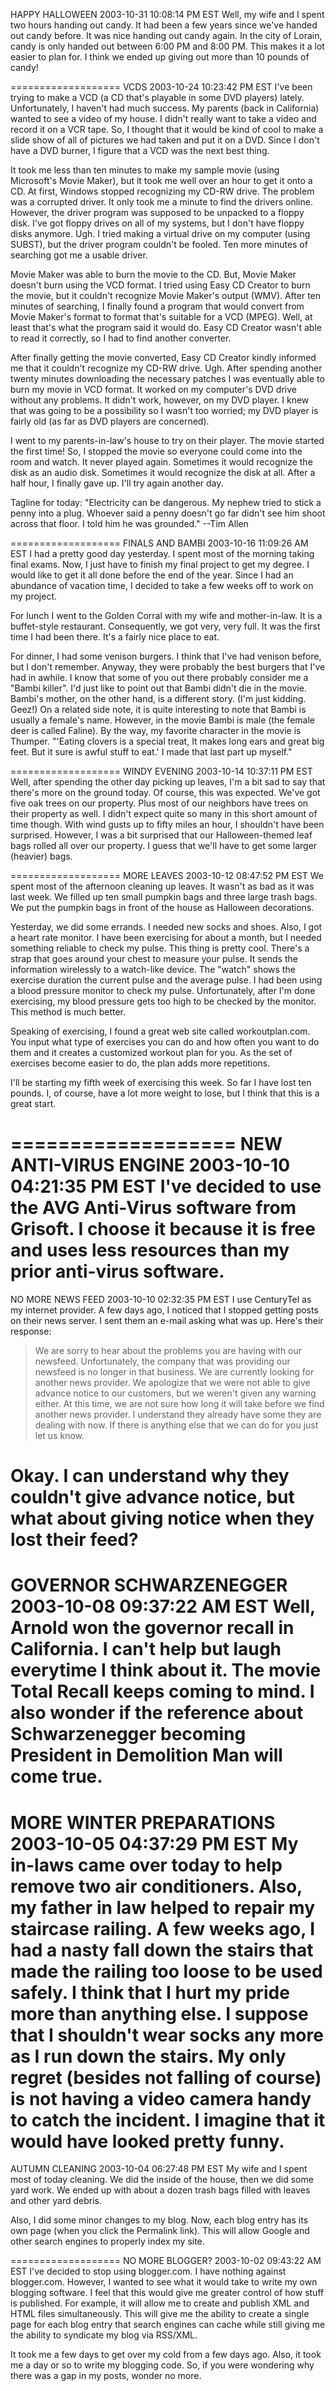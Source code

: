 HAPPY HALLOWEEN
2003-10-31 10:08:14 PM EST 
Well, my wife and I spent two hours handing out candy. It had been a few years since we've handed out candy before. It was nice handing out candy again. In the city of Lorain, candy is only handed out between 6:00 PM and 8:00 PM. This makes it a lot easier to plan for. I think we ended up giving out more than 10 pounds of candy!

===================
VCDS
2003-10-24 10:23:42 PM EST 
I've been trying to make a VCD (a CD that's playable in some DVD players) lately. Unfortunately, I haven't had much success. My parents (back in California) wanted to see a video of my house. I didn't really want to take a video and record it on a VCR tape. So, I thought that it would be kind of cool to make a slide show of all of pictures we had taken and put it on a DVD. Since I don't have a DVD burner, I figure that a VCD was the next best thing.

It took me less than ten minutes to make my sample movie (using Microsoft's Movie Maker), but it took me well over an hour to get it onto a CD. At first, Windows stopped recognizing my CD-RW drive. The problem was a corrupted driver. It only took me a minute to find the drivers online. However, the driver program was supposed to be unpacked to a floppy disk. I've got floppy drives on all of my systems, but I don't have floppy disks anymore. Ugh. I tried making a virtual drive on my computer (using SUBST), but the driver program couldn't be fooled. Ten more minutes of searching got me a usable driver.

Movie Maker was able to burn the movie to the CD. But, Movie Maker doesn't burn using the VCD format. I tried using Easy CD Creator to burn the movie, but it couldn't recognize Movie Maker's output (WMV). After ten minutes of searching, I finally found a program that would convert from Movie Maker's format to format that's suitable for a VCD (MPEG). Well, at least that's what the program said it would do. Easy CD Creator wasn't able to read it correctly, so I had to find another converter.

After finally getting the movie converted, Easy CD Creator kindly informed me that it couldn't recognize my CD-RW drive. Ugh. After spending another twenty minutes downloading the necessary patches I was eventually able to burn my movie in VCD format. It worked on my computer's DVD drive without any problems. It didn't work, however, on my DVD player. I knew that was going to be a possibility so I wasn't too worried; my DVD player is fairly old (as far as DVD players are concerned).

I went to my parents-in-law's house to try on their player. The movie started the first time! So, I stopped the movie so everyone could come into the room and watch. It never played again. Sometimes it would recognize the disk as an audio disk. Sometimes it would recognize the disk at all. After a half hour, I finally gave up. I'll try again another day.

Tagline for today: "Electricity can be dangerous. My nephew tried to stick a penny into a plug. Whoever said a penny doesn't go far didn't see him shoot across that floor. I told him he was grounded." --Tim Allen

===================
FINALS AND BAMBI
2003-10-16 11:09:26 AM EST 
I had a pretty good day yesterday. I spent most of the morning taking final exams. Now, I just have to finish my final project to get my degree. I would like to get it all done before the end of the year. Since I had an abundance of vacation time, I decided to take a few weeks off to work on my project.

For lunch I went to the Golden Corral with my wife and mother-in-law. It is a buffet-style restaurant. Consequently, we got very, very full. It was the first time I had been there. It's a fairly nice place to eat.

For dinner, I had some venison burgers. I think that I've had venison before, but I don't remember. Anyway, they were probably the best burgers that I've had in awhile. I know that some of you out there probably consider me a "Bambi killer". I'd just like to point out that Bambi didn't die in the movie. Bambi's mother, on the other hand, is a different story. (I'm just kidding. Geez!) On a related side note, it is quite interesting to note that Bambi is usually a female's name. However, in the movie Bambi is male (the female deer is called Faline). By the way, my favorite character in the movie is Thumper. "'Eating clovers is a special treat, It makes long ears and great big feet. But it sure is awful stuff to eat.' I made that last part up myself."

===================
WINDY EVENING
2003-10-14 10:37:11 PM EST 
Well, after spending the other day picking up leaves, I'm a bit sad to say that there's more on the ground today. Of course, this was expected. We've got five oak trees on our property. Plus most of our neighbors have trees on their property as well. I didn't expect quite so many in this short amount of time though. With wind gusts up to fifty miles an hour, I shouldn't have been surprised. However, I was a bit surprised that our Halloween-themed leaf bags rolled all over our property. I guess that we'll have to get some larger (heavier) bags.

===================
MORE LEAVES
2003-10-12 08:47:52 PM EST 
We spent most of the afternoon cleaning up leaves. It wasn't as bad as it was last week. We filled up ten small pumpkin bags and three large trash bags. We put the pumpkin bags in front of the house as Halloween decorations.

Yesterday, we did some errands. I needed new socks and shoes. Also, I got a heart rate monitor. I have been exercising for about a month, but I needed something reliable to check my pulse. This thing is pretty cool. There's a strap that goes around your chest to measure your pulse. It sends the information wirelessly to a watch-like device. The "watch" shows the exercise duration the current pulse and the average pulse. I had been using a blood pressure monitor to check my pulse. Unfortunately, after I'm done exercising, my blood pressure gets too high to be checked by the monitor. This method is much better.

Speaking of exercising, I found a great web site called workoutplan.com. You input what type of exercises you can do and how often you want to do them and it creates a customized workout plan for you. As the set of exercises become easier to do, the plan adds more repetitions.

I'll be starting my fifth week of exercising this week. So far I have lost ten pounds. I, of course, have a lot more weight to lose, but I think that this is a great start.

===================
NEW ANTI-VIRUS ENGINE
2003-10-10 04:21:35 PM EST 
I've decided to use the AVG Anti-Virus software from Grisoft. I choose it because it is free and uses less resources than my prior anti-virus software.
===================
NO MORE NEWS FEED
2003-10-10 02:32:35 PM EST 
I use CenturyTel as my internet provider. A few days ago, I noticed that I stopped getting posts on their news server. I sent them an e-mail asking what was up. Here's their response:

> We are sorry to hear about the problems you are having with our newsfeed. Unfortunately, the company that was providing our newsfeed is no longer in that business. We are currently looking for another news provider. We apologize that we were not able to give advance notice to our customers, but we weren't given any warning either. At this time, we are not sure how long it will take before we find another news provider. I understand they already have some they are dealing with now. If there is anything else that we can do for you just let us know.

Okay. I can understand why they couldn't give advance notice, but what about giving notice when they lost their feed?
===================

GOVERNOR SCHWARZENEGGER
2003-10-08 09:37:22 AM EST 
Well, Arnold won the governor recall in California. I can't help but laugh everytime I think about it. The movie Total Recall keeps coming to mind. I also wonder if the reference about Schwarzenegger becoming President in Demolition Man will come true.
===================

MORE WINTER PREPARATIONS
2003-10-05 04:37:29 PM EST 
My in-laws came over today to help remove two air conditioners. Also, my father in law helped to repair my staircase railing. A few weeks ago, I had a nasty fall down the stairs that made the railing too loose to be used safely. I think that I hurt my pride more than anything else. I suppose that I shouldn't wear socks any more as I run down the stairs. My only regret (besides not falling of course) is not having a video camera handy to catch the incident. I imagine that it would have looked pretty funny.
===================

AUTUMN CLEANING
2003-10-04 06:27:48 PM EST 
My wife and I spent most of today cleaning. We did the inside of the house, then we did some yard work. We ended up with about a dozen trash bags filled with leaves and other yard debris.

Also, I did some minor changes to my blog. Now, each blog entry has its own page (when you click the Permalink link). This will allow Google and other search engines to properly index my site.

===================
NO MORE BLOGGER?
2003-10-02 09:43:22 AM EST 
I've decided to stop using blogger.com. I have nothing against blogger.com. However, I wanted to see what it would take to write my own blogging software. I feel that this would give me greater control of how stuff is published. For example, it will allow me to create and publish XML and HTML files simultaneously. This will give me the ability to create a single page for each blog entry that search engines can cache while still giving me the ability to syndicate my blog via RSS/XML.

It took me a few days to get over my cold from a few days ago. Also, it took me a day or so to write my blogging code. So, if you were wondering why there was a gap in my posts, wonder no more.